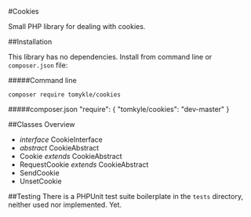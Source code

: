 #Cookies

Small PHP library for dealing with cookies.

##Installation

This library has no dependencies. Install from command line or `composer.json` file:

#####Command line
    
    composer require tomykle/cookies

#####composer.json
    "require": {
        "tomkyle/cookies": "dev-master"
    }

##Classes Overview

- *interface* CookieInterface- *abstract* CookieAbstract- Cookie *extends* CookieAbstract- RequestCookie *extends* CookieAbstract- SendCookie- UnsetCookie


##Testing
There is a PHPUnit test suite boilerplate in the `tests` directory, neither used nor implemented. Yet.






